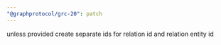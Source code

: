```yaml
---
"@graphprotocol/grc-20": patch
---
```


unless provided create separate ids for relation id and relation entity id
